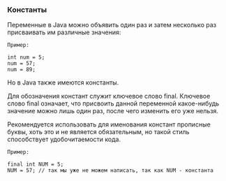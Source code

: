 ### Константы


Переменные в Java можно объявить один раз и затем несколько раз присваивать им различные значения:

    Пример:

    int num = 5;
    num = 57;
    num = 89;

 Но в Java также имеются константы.

 Для обозначения констант служит ключевое слово final. Ключевое слово final
 означает, что присвоить данной переменной какое-нибудь значение можно лишь
 один раз, после чего изменить его уже нельзя.

 Рекомендуется использовать для именования констант прописные буквы,
 хоть это и не является обязательным, но такой стиль способствует удобочитаемости кода.

    Пример:

    final int NUM = 5;
    NUM = 57; // так мы уже не можем написать, так как NUM - константа